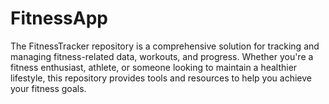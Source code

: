 # FitnessApp
The FitnessTracker repository is a comprehensive solution for tracking and managing fitness-related data, workouts, and progress. Whether you're a fitness enthusiast, athlete, or someone looking to maintain a healthier lifestyle, this repository provides tools and resources to help you achieve your fitness goals.
